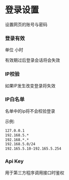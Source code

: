 # 登录设置

设置网页的账号与密码

### 登录有效

单位 小时

有效期过后登录会话将会失效

### IP校验

如果IP发生改变登录将失效

### IP白名单

名单中的ip将不会校验登录

示例:

```txt
127.0.0.1
192.168.5.*
192.168.*.*
192.168.5.0/24
192.165.5.10-192.165.5.254
```

### Api Key

用于第三方程序调用接口时鉴权
